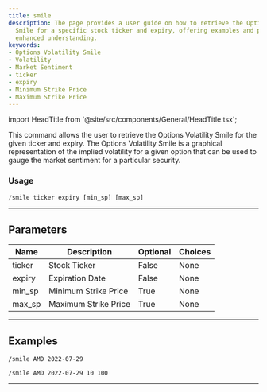```yaml
---
title: smile
description: The page provides a user guide on how to retrieve the Options Volatility
  Smile for a specific stock ticker and expiry, offering examples and parameters for
  enhanced understanding.
keywords:
- Options Volatility Smile
- Volatility
- Market Sentiment
- ticker
- expiry
- Minimum Strike Price
- Maximum Strike Price
---
```


import HeadTitle from '@site/src/components/General/HeadTitle.tsx';

<HeadTitle title="options: smile - Telegram Reference | OpenBB Bot Docs" />

This command allows the user to retrieve the Options Volatility Smile for the given ticker and expiry. The Options Volatility Smile is a graphical representation of the implied volatility for a given option that can be used to gauge the market sentiment for a particular security.

### Usage

```python wordwrap
/smile ticker expiry [min_sp] [max_sp]
```

---

## Parameters

| Name | Description | Optional | Choices |
| ---- | ----------- | -------- | ------- |
| ticker | Stock Ticker | False | None |
| expiry | Expiration Date | False | None |
| min_sp | Minimum Strike Price | True | None |
| max_sp | Maximum Strike Price | True | None |


---

## Examples

```
/smile AMD 2022-07-29
```
```
/smile AMD 2022-07-29 10 100
```
---
